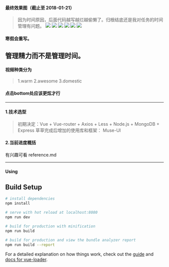 #### 最终效果图（截止至 2018-01-21）
> 因为时间原因，后面代码越写越烂越偷懒了。归根结底还是我对任务的时间管理有问题。
![](https://raw.githubusercontent.com/dirstart/image_bed/master/last8.png)
![](https://raw.githubusercontent.com/dirstart/image_bed/master/last9.png)
![](https://raw.githubusercontent.com/dirstart/image_bed/master/last10.jpg)
![](https://raw.githubusercontent.com/dirstart/image_bed/master/last11.jpg)
![](https://raw.githubusercontent.com/dirstart/image_bed/master/last12.jpg)
![](https://raw.githubusercontent.com/dirstart/image_bed/master/last13.png)


#### 寒假会重写。

##  管理精力而不是管理时间。

#### 视频种类分为
> 1.warm
2.awesome
3.domestic

#### 点击bottom处应该更炫才行

* * *


#### 1.技术选型
> 初期决定：Vue + Vue-router + Axios + Less + Node.js + MongoDB + Express
草草完成后增加的使用库和框架： Muse-UI

#### 2.当前进度概括
有兴趣可看 reference.md





* * *



#### Using

## Build Setup

``` bash
# install dependencies
npm install

# serve with hot reload at localhost:8080
npm run dev

# build for production with minification
npm run build

# build for production and view the bundle analyzer report
npm run build --report
```

For a detailed explanation on how things work, check out the [guide](http://vuejs-templates.github.io/webpack/) and [docs for vue-loader](http://vuejs.github.io/vue-loader).
